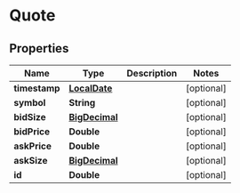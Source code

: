 
# Quote

## Properties
Name | Type | Description | Notes
------------ | ------------- | ------------- | -------------
**timestamp** | [**LocalDate**](LocalDate.md) |  |  [optional]
**symbol** | **String** |  |  [optional]
**bidSize** | [**BigDecimal**](BigDecimal.md) |  |  [optional]
**bidPrice** | **Double** |  |  [optional]
**askPrice** | **Double** |  |  [optional]
**askSize** | [**BigDecimal**](BigDecimal.md) |  |  [optional]
**id** | **Double** |  |  [optional]



